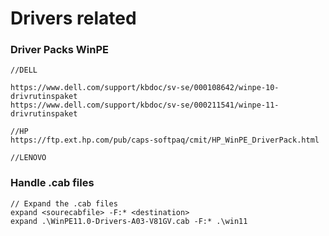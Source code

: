 # Drivers related


### Driver Packs WinPE
```
//DELL

https://www.dell.com/support/kbdoc/sv-se/000108642/winpe-10-drivrutinspaket
https://www.dell.com/support/kbdoc/sv-se/000211541/winpe-11-drivrutinspaket

//HP
https://ftp.ext.hp.com/pub/caps-softpaq/cmit/HP_WinPE_DriverPack.html

//LENOVO
```


### Handle .cab files
```
// Expand the .cab files
expand <sourecabfile> -F:* <destination>
expand .\WinPE11.0-Drivers-A03-V81GV.cab -F:* .\win11
```
